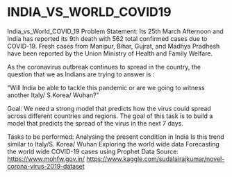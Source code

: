 # INDIA_VS_WORLD_COVID19
India_vs_World_COVID_19
Problem Statement:
Its 25th March Afternoon and India has reported its 9th death with 562 total confirmed cases due to COVID-19. Fresh cases from Manipur, Bihar, Gujrat, and Madhya Pradhesh have been reported by the Union Ministry of Health and Family Welfare.

As the coronavirus outbreak continues to spread in the country, the question that we as Indians are trying to answer is :

"Will India be able to tackle this pandemic or are we going to witness another Italy/ S.Korea/ Wuhan?"

Goal:
We need a strong model that predicts how the virus could spread across different countries and regions. The goal of this task is to build a model that predicts the spread of the virus in the next 7 days.

Tasks to be performed:
Analysing the present condition in India
Is this trend similar to Italy/S. Korea/ Wuhan
Exploring the world wide data
Forecasting the world wide COVID-19 cases using Prophet
Data Source:
https://www.mohfw.gov.in/
https://www.kaggle.com/sudalairajkumar/novel-corona-virus-2019-dataset

